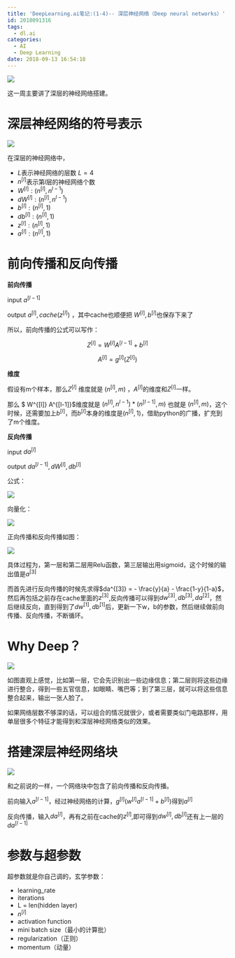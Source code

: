 ```yaml
---
title: 'DeepLearning.ai笔记:(1-4)-- 深层神经网络（Deep neural networks）'
id: 2018091316
tags:
  - dl.ai
categories:
  - AI
  - Deep Learning
date: 2018-09-13 16:54:18
---
```



![](http://peu31tfv4.bkt.clouddn.com/dl.ai1.png)

这一周主要讲了深层的神经网络搭建。

<!--more-->



# 深层神经网络的符号表示

![](http://pexm7md4m.bkt.clouddn.com/dl-ai-1-4-1.jpg)



在深层的神经网络中，

- $L$表示神经网络的层数 $L = 4$
- $n^{[l]}$表示第$l$层的神经网络个数
- $W^{[l]}: (n^{[l]},n^{l-1})$
- $dW^{[l]}: (n^{[l]},n^{l-1})$
- $b^{[l]}: (n^{[l]},1)$
- $db^{[l]}: (n^{[l]},1)$
- $z^{[l]}:(n^{[l]},1)$
- $a^{[l]}:(n^{[l]},1)$



# 前向传播和反向传播



**前向传播**

input $a^{[l-1]}$

output $a^{[l]},cache (z^{[l]})$ ，其中cache也顺便把 $W^{[l]},  b^{[l]}$也保存下来了

所以，前向传播的公式可以写作：

$$Z^{[l]} = W^{[l]} A^{[l-1]} + b^{[l]}$$

$$A^{[l]} = g^{[l]}(Z^{[l]})$$



**维度**

假设有m个样本，那么$Z^{[l]}$ 维度就是 $(n^{[l]}, m)$ ，$A^{[l]}$的维度和$Z^{[l]}$一样。

那么 $ W^{[l]} A^{[l-1]}$维度就是 $(n^{[l]},n^{l-1})  *  (n^{[l-1]},m)$  也就是  $(n^{[l]}, m)$，这个时候，还需要加上$b^{[l]}$，而$b^{[l]}$本身的维度是$(n^{[l]},1)$，借助python的广播，扩充到了m个维度。



**反向传播**

input $da^{[l]}$

output $da^{[l-1]} , dW^{[l]} , db^{[l]}$

公式：

![](http://pexm7md4m.bkt.clouddn.com/dl-ai-1-4-5.jpg)

向量化：

![](http://pexm7md4m.bkt.clouddn.com/dl-ai-1-4-6.jpg)



正向传播和反向传播如图：

![](http://pexm7md4m.bkt.clouddn.com/dl-ai-1-4-2.jpg)





具体过程为，第一层和第二层用Relu函数，第三层输出用sigmoid，这个时候的输出值是$a^{[3]}$

而首先进行反向传播的时候先求得$da^{[3]} = - \frac{y}{a} - \frac{1-y}{1-a}$，然后再包括之前存在cache里面的$z^{[3]}$,反向传播可以得到$dw^{[3]}, db^{[3]},da^{[2]}$，然后继续反向，直到得到了$dw^{[1]},db^{[1]}$后，更新一下w，b的参数，然后继续做前向传播、反向传播，不断循环。



# Why Deep？



![](http://pexm7md4m.bkt.clouddn.com/dl-ai-1-4-3.jpg)

如图直观上感觉，比如第一层，它会先识别出一些边缘信息；第二层则将这些边缘进行整合，得到一些五官信息，如眼睛、嘴巴等；到了第三层，就可以将这些信息整合起来，输出一张人脸了。

如果网络层数不够深的话，可以组合的情况就很少，或者需要类似门电路那样，用单层很多个特征才能得到和深层神经网络类似的效果。

# 搭建深层神经网络块



![](http://pexm7md4m.bkt.clouddn.com/dl-ai-1-4-4.jpg)



和之前说的一样，一个网络块中包含了前向传播和反向传播。

前向输入$a^{[l-1]}$，经过神经网络的计算，$g^{[l]}(w^{[l]}a^{[l-1]} + b^{[l]})$得到$a^{[l]}$

反向传播，输入$da^{[l]}$，再有之前在cache的$z^{[l]}$,即可得到$dw^{[l]},db^{[l]}$还有上一层的$da^{[l-1]}$



# 参数与超参数



超参数就是你自己调的，玄学参数：

- learning_rate
- iterations
- L = len(hidden layer)
- $n^{[l]}$
- activation function
- mini batch size（最小的计算批）
- regularization（正则）
- momentum（动量）